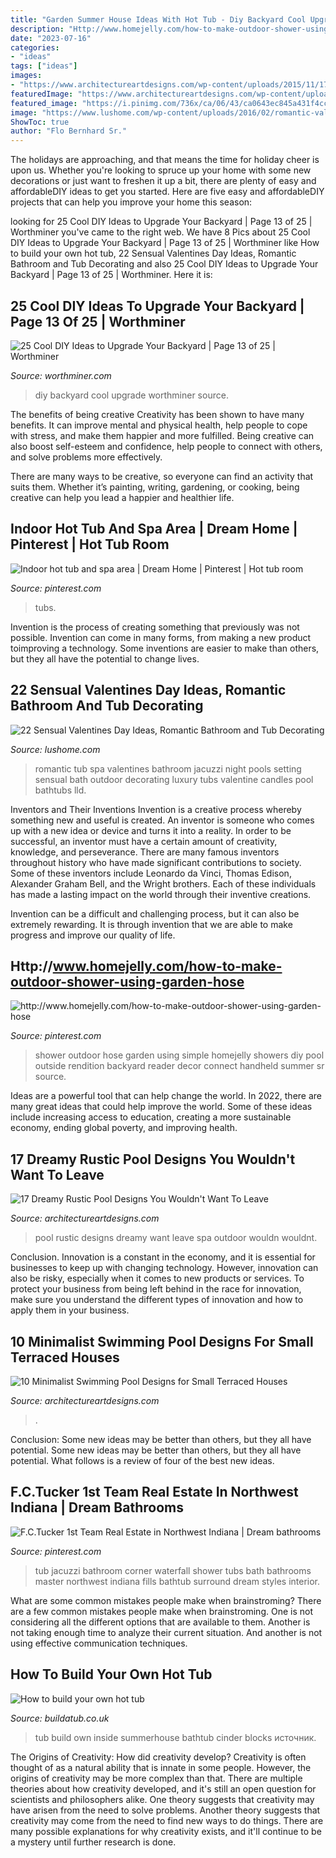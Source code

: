 ```yaml
---
title: "Garden Summer House Ideas With Hot Tub - Diy Backyard Cool Upgrade Worthminer Source"
description: "Http://www.homejelly.com/how-to-make-outdoor-shower-using-garden-hose"
date: "2023-07-16"
categories:
- "ideas"
tags: ["ideas"]
images:
- "https://www.architectureartdesigns.com/wp-content/uploads/2015/11/17-Dreamy-Rustic-Pool-Designs-You-Wouldnt-Want-To-Leave-7-630x419.jpg"
featuredImage: "https://www.architectureartdesigns.com/wp-content/uploads/2019/05/swimming-pool6.jpg"
featured_image: "https://i.pinimg.com/736x/ca/06/43/ca0643ec845a431f4cc1d0a6475f55e8--summer-recipes-pool-ideas.jpg"
image: "https://www.lushome.com/wp-content/uploads/2016/02/romantic-valentines-day-ideas-bathtubs-18.jpg"
ShowToc: true
author: "Flo Bernhard Sr."
---
```



The holidays are approaching, and that means the time for holiday cheer is upon us. Whether you're looking to spruce up your home with some new decorations or just want to freshen it up a bit, there are plenty of easy and affordableDIY ideas to get you started. Here are five easy and affordableDIY projects that can help you improve your home this season: 

	

		
looking for 25 Cool DIY Ideas to Upgrade Your Backyard | Page 13 of 25 | Worthminer you've came to the right web. We have 8 Pics about 25 Cool DIY Ideas to Upgrade Your Backyard | Page 13 of 25 | Worthminer like How to build your own hot tub, 22 Sensual Valentines Day Ideas, Romantic Bathroom and Tub Decorating and also 25 Cool DIY Ideas to Upgrade Your Backyard | Page 13 of 25 | Worthminer. Here it is:
		
    
## 25 Cool DIY Ideas To Upgrade Your Backyard | Page 13 Of 25 | Worthminer

<img loading=lazy src="http://www.worthminer.com/wp-content/uploads/2016/12/diy-backyard-ideas-13.jpg" onerror="this.onerror=null;this.src='https://tse4.mm.bing.net/th?id=OIP.vEq4j1CUPyRJEvdUx_h8nQHaKm&amp;pid=15.1';" alt="25 Cool DIY Ideas to Upgrade Your Backyard | Page 13 of 25 | Worthminer">

_Source: worthminer.com_

>diy backyard cool upgrade worthminer source. 

	

The benefits of being creative
Creativity has been shown to have many benefits. It can improve mental and physical health, help people to cope with stress, and make them happier and more fulfilled.
Being creative can also boost self-esteem and confidence, help people to connect with others, and solve problems more effectively.

There are many ways to be creative, so everyone can find an activity that suits them. Whether it’s painting, writing, gardening, or cooking, being creative can help you lead a happier and healthier life.

    
## Indoor Hot Tub And Spa Area | Dream Home | Pinterest | Hot Tub Room

<img loading=lazy src="https://s-media-cache-ak0.pinimg.com/736x/c9/cd/fd/c9cdfd774d9e29b50994b00fea206a0e--waterproof-tv-indoor-hot-tubs.jpg" onerror="this.onerror=null;this.src='https://tse2.mm.bing.net/th?id=OIP.5jytEsz63XNUR90UNxykLAHaE7&amp;pid=15.1';" alt="Indoor hot tub and spa area | Dream Home | Pinterest | Hot tub room">

_Source: pinterest.com_

>tubs. 

	

Invention is the process of creating something that previously was not possible. Invention can come in many forms, from making a new product toimproving a technology. Some inventions are easier to make than others, but they all have the potential to change lives.

    
## 22 Sensual Valentines Day Ideas, Romantic Bathroom And Tub Decorating

<img loading=lazy src="https://www.lushome.com/wp-content/uploads/2016/02/romantic-valentines-day-ideas-bathtubs-18.jpg" onerror="this.onerror=null;this.src='https://tse3.mm.bing.net/th?id=OIP.nwNuoVJStXn7DTiJkby2KgHaES&amp;pid=15.1';" alt="22 Sensual Valentines Day Ideas, Romantic Bathroom and Tub Decorating">

_Source: lushome.com_

>romantic tub spa valentines bathroom jacuzzi night pools setting sensual bath outdoor decorating luxury tubs valentine candles pool bathtubs lld. 

	

Inventors and Their Inventions
Invention is a creative process whereby something new and useful is created. An inventor is someone who comes up with a new idea or device and turns it into a reality. In order to be successful, an inventor must have a certain amount of creativity, knowledge, and perseverance.
There are many famous inventors throughout history who have made significant contributions to society. Some of these inventors include Leonardo da Vinci, Thomas Edison, Alexander Graham Bell, and the Wright brothers. Each of these individuals has made a lasting impact on the world through their inventive creations.

Invention can be a difficult and challenging process, but it can also be extremely rewarding. It is through invention that we are able to make progress and improve our quality of life.

    
## Http://www.homejelly.com/how-to-make-outdoor-shower-using-garden-hose

<img loading=lazy src="https://i.pinimg.com/736x/ca/06/43/ca0643ec845a431f4cc1d0a6475f55e8--summer-recipes-pool-ideas.jpg" onerror="this.onerror=null;this.src='https://tse1.mm.bing.net/th?id=OIP.vOzjmKefjthPI9Vtdn6mLQHaR0&amp;pid=15.1';" alt="http://www.homejelly.com/how-to-make-outdoor-shower-using-garden-hose">

_Source: pinterest.com_

>shower outdoor hose garden using simple homejelly showers diy pool outside rendition backyard reader decor connect handheld summer sr source. 

	

Ideas are a powerful tool that can help change the world. In 2022, there are many great ideas that could help improve the world. Some of these ideas include increasing access to education, creating a more sustainable economy, ending global poverty, and improving health.

    
## 17 Dreamy Rustic Pool Designs You Wouldn&#039;t Want To Leave

<img loading=lazy src="https://www.architectureartdesigns.com/wp-content/uploads/2015/11/17-Dreamy-Rustic-Pool-Designs-You-Wouldnt-Want-To-Leave-7-630x419.jpg" onerror="this.onerror=null;this.src='https://tse1.mm.bing.net/th?id=OIP.fIopDStGUhA8aGUyUUijGAHaE7&amp;pid=15.1';" alt="17 Dreamy Rustic Pool Designs You Wouldn&#039;t Want To Leave">

_Source: architectureartdesigns.com_

>pool rustic designs dreamy want leave spa outdoor wouldn wouldnt. 

	

Conclusion.
Innovation is a constant in the economy, and it is essential for businesses to keep up with changing technology. However, innovation can also be risky, especially when it comes to new products or services. To protect your business from being left behind in the race for innovation, make sure you understand the different types of innovation and how to apply them in your business.

    
## 10 Minimalist Swimming Pool Designs For Small Terraced Houses

<img loading=lazy src="https://www.architectureartdesigns.com/wp-content/uploads/2019/05/swimming-pool6.jpg" onerror="this.onerror=null;this.src='https://tse2.mm.bing.net/th?id=OIP.IDMGnhigfOSWrA1f-uWlzgHaJ4&amp;pid=15.1';" alt="10 Minimalist Swimming Pool Designs for Small Terraced Houses">

_Source: architectureartdesigns.com_

>. 

	

Conclusion: Some new ideas may be better than others, but they all have potential.
Some new ideas may be better than others, but they all have potential. What follows is a review of four of the best new ideas.

    
## F.C.Tucker 1st Team Real Estate In Northwest Indiana | Dream Bathrooms

<img loading=lazy src="https://i.pinimg.com/736x/89/c4/b2/89c4b2b8b5fc62ed027cb71b501a6506--bathtub-shower-bath-tubs.jpg" onerror="this.onerror=null;this.src='https://tse2.mm.bing.net/th?id=OIP.HMyWOGZAe2rNi-QbvEf7XAHaL_&amp;pid=15.1';" alt="F.C.Tucker 1st Team Real Estate in Northwest Indiana | Dream bathrooms">

_Source: pinterest.com_

>tub jacuzzi bathroom corner waterfall shower tubs bath bathrooms master northwest indiana fills bathtub surround dream styles interior. 

	

What are some common mistakes people make when brainstroming?
There are a few common mistakes people make when brainstroming. One is not considering all the different options that are available to them. Another is not taking enough time to analyze their current situation. And another is not using effective communication techniques.

    
## How To Build Your Own Hot Tub

<img loading=lazy src="https://www.buildatub.co.uk/photos/800x600/hottub101.jpg" onerror="this.onerror=null;this.src='https://tse2.mm.bing.net/th?id=OIP.tUpis0b3ybnvpt5-J-R1WAHaFj&amp;pid=15.1';" alt="How to build your own hot tub">

_Source: buildatub.co.uk_

>tub build own inside summerhouse bathtub cinder blocks источник. 

	

The Origins of Creativity: How did creativity develop?
Creativity is often thought of as a natural ability that is innate in some people. However, the origins of creativity may be more complex than that. There are multiple theories about how creativity developed, and it's still an open question for scientists and philosophers alike. One theory suggests that creativity may have arisen from the need to solve problems. Another theory suggests that creativity may come from the need to find new ways to do things. There are many possible explanations for why creativity exists, and it'll continue to be a mystery until further research is done.

